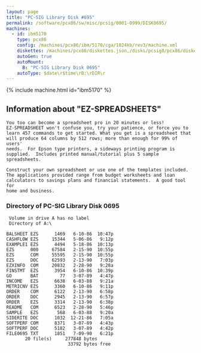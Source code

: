 ```yaml
---
layout: page
title: "PC-SIG Library Disk #695"
permalink: /software/pcx86/sw/misc/pcsig/0001-0999/DISK0695/
machines:
  - id: ibm5170
    type: pcx86
    config: /machines/pcx86/ibm/5170/cga/1024kb/rev3/machine.xml
    diskettes: /machines/pcx86/diskettes.json,/disks/pcsig0/pcx86/diskettes.json
    autoGen: true
    autoMount:
      B: "PC-SIG Library Disk 0695"
    autoType: $date\r$time\rB:\rDIR\r
---
```


{% include machine.html id="ibm5170" %}

## Information about "EZ-SPREADSHEETS"

    You too can become a spreadsheet pro in 20 minutes or less!
    EZ-SPREADSHEET won't confuse you, try your patience, or force you to
    learn 457 commands to get started. What you get is a spreadsheet that
    will produce 64 columns by 512 rows; more than enough for 99% of users'
    needs.  For Epson type printers, a sideways printing program is
    supplied.  Includes printed manual/tutorial plus 5 sample spreadsheets.
    
    Construct your own spreadsheet or use one of the templates included.
    The applications provided range from budget worksheets and loan
    calculators to savings plans and financial statements.  A good tool for
    home and business.

### Directory of PC-SIG Library Disk 0695

     Volume in drive A has no label
     Directory of A:\

    BALSHEET EZS      1469   6-10-86  10:47p
    CASHFLOW EZS     15344   5-06-86   9:12p
    EXAMPLE1 EZS      4494   5-18-86  10:13p
    EZS      000     67584   2-15-90  10:55p
    EZS      COM     55595   2-15-90  10:55p
    EZS      DOC     62593   2-13-90   7:03p
    EZXINFO  COM     20832   2-28-90   9:28a
    FINSTMT  EZS      3954   6-10-86  10:39p
    GO       BAT        77   3-07-89   4:47p
    INCOME   EZS      6638   6-03-88   9:21a
    METRICNV EZS      3360   6-10-86   9:11p
    ORDER    COM      6122   2-13-90   6:58p
    ORDER    DOC      2945   2-13-90   6:57p
    ORDER    EZS      3314   2-13-90   6:38p
    README   COM      6523   2-28-90   5:46p
    SAMPLE   EZS       568   6-03-88   9:20a
    SIDERITE DOC      1032  12-21-86   7:05a
    SOFTPERF COM      8371   3-07-89   4:43p
    SOFTPERF DOC      5182   3-07-89   4:42p
    FILE0695 TXT      1851   7-09-90   6:21p
           20 file(s)     277848 bytes
                           33792 bytes free
